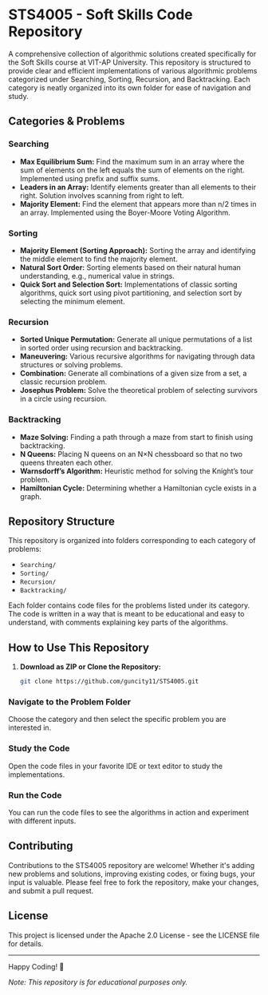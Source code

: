 # STS4005 - Soft Skills Code Repository

A comprehensive collection of algorithmic solutions created specifically for the Soft Skills course at VIT-AP University. This repository is structured to provide clear and efficient implementations of various algorithmic problems categorized under Searching, Sorting, Recursion, and Backtracking. Each category is neatly organized into its own folder for ease of navigation and study.

## Categories & Problems

### Searching
- **Max Equilibrium Sum:** Find the maximum sum in an array where the sum of elements on the left equals the sum of elements on the right. Implemented using prefix and suffix sums.
- **Leaders in an Array:** Identify elements greater than all elements to their right. Solution involves scanning from right to left.
- **Majority Element:** Find the element that appears more than n/2 times in an array. Implemented using the Boyer-Moore Voting Algorithm.

### Sorting
- **Majority Element (Sorting Approach):** Sorting the array and identifying the middle element to find the majority element.
- **Natural Sort Order:** Sorting elements based on their natural human understanding, e.g., numerical value in strings.
- **Quick Sort and Selection Sort:** Implementations of classic sorting algorithms, quick sort using pivot partitioning, and selection sort by selecting the minimum element.

### Recursion
- **Sorted Unique Permutation:** Generate all unique permutations of a list in sorted order using recursion and backtracking.
- **Maneuvering:** Various recursive algorithms for navigating through data structures or solving problems.
- **Combination:** Generate all combinations of a given size from a set, a classic recursion problem.
- **Josephus Problem:** Solve the theoretical problem of selecting survivors in a circle using recursion.

### Backtracking
- **Maze Solving:** Finding a path through a maze from start to finish using backtracking.
- **N Queens:** Placing N queens on an N×N chessboard so that no two queens threaten each other.
- **Warnsdorff’s Algorithm:** Heuristic method for solving the Knight’s tour problem.
- **Hamiltonian Cycle:** Determining whether a Hamiltonian cycle exists in a graph.

## Repository Structure

This repository is organized into folders corresponding to each category of problems:

- `Searching/`
- `Sorting/`
- `Recursion/`
- `Backtracking/`

Each folder contains code files for the problems listed under its category. The code is written in a way that is meant to be educational and easy to understand, with comments explaining key parts of the algorithms.

## How to Use This Repository

1. **Download as ZIP or Clone the Repository:**
   ```bash
   git clone https://github.com/guncity11/STS4005.git
   ```

### Navigate to the Problem Folder
Choose the category and then select the specific problem you are interested in.

### Study the Code
Open the code files in your favorite IDE or text editor to study the implementations.

### Run the Code
You can run the code files to see the algorithms in action and experiment with different inputs.

## Contributing

Contributions to the STS4005 repository are welcome! Whether it's adding new problems and solutions, improving existing codes, or fixing bugs, your input is valuable. Please feel free to fork the repository, make your changes, and submit a pull request.

## License

This project is licensed under the Apache 2.0 License - see the LICENSE file for details.

---

Happy Coding! 🚀

*Note: This repository is for educational purposes only.*